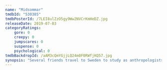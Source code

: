 ```yaml
---
name: "Midsommar"
tmdbId: "530385"
tmdbPosterId: /7LEI8ulZzO5gy9Ww2NVCrKmHeDZ.jpg
releaseDate: 2019-07-03
categoryRatings:
    gore: 0
    creepy: 0
    jumpscares: 0
    suspense: 0
    psychological: 0
tmdbBackdropId: /aAM3cQmYGjjLQ24m0F0RWfjKQ57.jpg
synopsis: "Several friends travel to Sweden to study as anthropologists a summer festival that is held every ninety years in the remote hometown of one of them. What begins as a dream vacation in a place where the sun never sets, gradually turns into a dark nightmare as the mysterious inhabitants invite them to participate in their disturbing festive activities."
---
```


